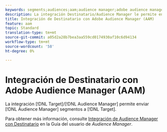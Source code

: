 ```yaml
---
keywords: segments;audiences;aam;audience manager;adobe audience manager;integrate;integration
description: La integración Destinatario/Audience Manager le permite enviar segmentos de Audience Manager a Adobe Target
title: Integración de Destinatario con Adobe Audience Manager (AAM)
feature: aam
topic: Standard
translation-type: tm+mt
source-git-commit: a05d2a28b7bea3aa559cd0174930af10c6d94134
workflow-type: tm+mt
source-wordcount: '58'
ht-degree: 0%

---
```



# Integración de Destinatario con Adobe Audience Manager (AAM)

La integración [!DNL Target]/[!DNL Audience Manager] permite enviar [!DNL Audience Manager] segmentos a [!DNL Target].

Para obtener más información, consulte [Integración de Audience Manager con Destinatario](https://experienceleague.adobe.com/docs/audience-manager/user-guide/implementation-integration-guides/integration-other-solutions/aam-target-integration.html) en la Guía del usuario de *Audience Manager*.
